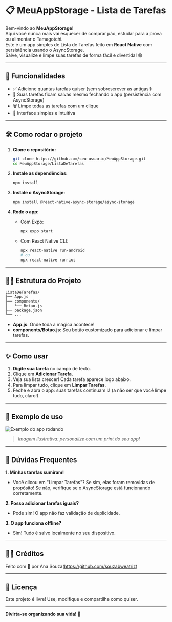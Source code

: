 # 📋 MeuAppStorage - Lista de Tarefas

Bem-vindo ao **MeuAppStorage**!  
Aqui você nunca mais vai esquecer de comprar pão, estudar para a prova ou alimentar o Tamagotchi.  
Este é um app simples de Lista de Tarefas feito em **React Native** com persistência usando o AsyncStorage.  
Salve, visualize e limpe suas tarefas de forma fácil e divertida! 😄

---

## 🚀 Funcionalidades

- ✅ Adicione quantas tarefas quiser (sem sobrescrever as antigas!)
- 💾 Suas tarefas ficam salvas mesmo fechando o app (persistência com AsyncStorage)
- 🗑️ Limpe todas as tarefas com um clique
- 📱 Interface simples e intuitiva

---

## 🛠️ Como rodar o projeto

1. **Clone o repositório:**
   ```sh
   git clone https://github.com/seu-usuario/MeuAppStorage.git
   cd MeuAppStorage/ListaDeTarefas
   ```

2. **Instale as dependências:**
   ```sh
   npm install
   ```

3. **Instale o AsyncStorage:**
   ```sh
   npm install @react-native-async-storage/async-storage
   ```

4. **Rode o app:**
   - Com Expo:
     ```sh
     npx expo start
     ```
   - Com React Native CLI:
     ```sh
     npx react-native run-android
     # ou
     npx react-native run-ios
     ```

---

## 🧑‍💻 Estrutura do Projeto

```
ListaDeTarefas/
├── App.js
├── components/
│   └── Botao.js
├── package.json
└── ...
```

- **App.js**: Onde toda a mágica acontece!
- **components/Botao.js**: Seu botão customizado para adicionar e limpar tarefas.

---

## ✨ Como usar

1. **Digite sua tarefa** no campo de texto.
2. Clique em **Adicionar Tarefa**.
3. Veja sua lista crescer! Cada tarefa aparece logo abaixo.
4. Para limpar tudo, clique em **Limpar Tarefas**.
5. Feche e abra o app: suas tarefas continuam lá (a não ser que você limpe tudo, claro!).

---

## 📝 Exemplo de uso

![Exemplo do app rodando](https://user-images.githubusercontent.com/0000000/000000000-00000000-0000-0000-0000-000000000000.png)
> *Imagem ilustrativa: personalize com um print do seu app!*

---

## 🤔 Dúvidas Frequentes

**1. Minhas tarefas sumiram!**
- Você clicou em "Limpar Tarefas"? Se sim, elas foram removidas de propósito! Se não, verifique se o AsyncStorage está funcionando corretamente.

**2. Posso adicionar tarefas iguais?**
- Pode sim! O app não faz validação de duplicidade.

**3. O app funciona offline?**
- Sim! Tudo é salvo localmente no seu dispositivo.

---


## 🦸‍♀️ Créditos

Feito com 💙 por Ana Souza(https://github.com/souzabweatriz)

---

## 📃 Licença

Este projeto é livre! Use, modifique e compartilhe como quiser.

---

**Divirta-se organizando sua vida! 🚀**

